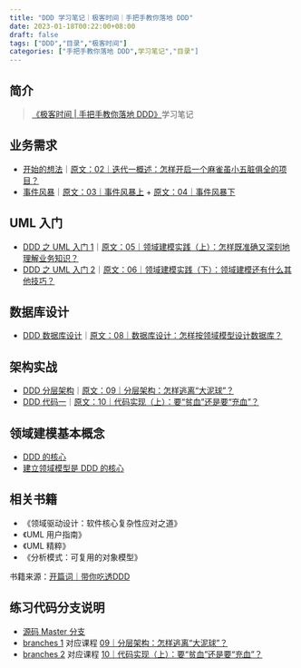 ```yaml
---
title: "DDD 学习笔记｜极客时间｜手把手教你落地 DDD"
date: 2023-01-18T00:22:00+08:00
draft: false
tags: ["DDD","目录","极客时间"]
categories: ["手把手教你落地 DDD",学习笔记","目录"]
---
```


## 简介

> [《极客时间 | 手把手教你落地 DDD》](http://gk.link/a/11UPq)学习笔记

## 业务需求

- [开始的想法](../06)｜[原文：02｜迭代一概述：怎样开启一个麻雀虽小五脏俱全的项目？](http://gk.link/a/126b2)
- [事件风暴](../07)｜[原文：03｜事件风暴上](http://gk.link/a/12738) + [原文：04｜事件风暴下](http://gk.link/a/127lQ)

## UML 入门

- [DDD 之 UML 入门 1](../01)｜[原文：05｜领域建模实践（上）：怎样既准确又深刻地理解业务知识？](http://gk.link/a/11UPs)
- [DDD 之 UML 入门 2](../02)｜[原文：06｜领域建模实践（下）：领域建模还有什么其他技巧？](http://gk.link/a/11UTm)

## 数据库设计

- [DDD 数据库设计](../03)｜[原文：08｜数据库设计：怎样按领域模型设计数据库？](http://gk.link/a/11W17)

## 架构实战

- [DDD 分层架构](../04)｜[原文：09｜分层架构：怎样逃离“大泥球”？](http://gk.link/a/11WlS)
- [DDD 代码一](../05)｜[原文：10｜代码实现（上）：要“贫血”还是要“充血”？](http://gk.link/a/11X6i)

## 领域建模基本概念

- [DDD 的核心](../09)
- [建立领域模型是 DDD 的核心](../08)

## 相关书籍

- 《领域驱动设计：软件核心复杂性应对之道》
- 《UML 用户指南》
- 《UML 精粹》
- 《分析模式：可复用的对象模型》

书籍来源：[开篇词｜带你吃透DDD](http://gk.link/a/1265b)

## 练习代码分支说明

- [源码 Master 分支](https://github.com/wyyl1/geektime-ddd)
- [branches 1](https://github.com/wyyl1/geektime-ddd/tree/1) 对应课程 [09｜分层架构：怎样逃离“大泥球”？](http://gk.link/a/11WlS)
- [branches 2](https://github.com/wyyl1/geektime-ddd/tree/2) 对应课程 [10｜代码实现（上）：要“贫血”还是要“充血”？](http://gk.link/a/11X6i)